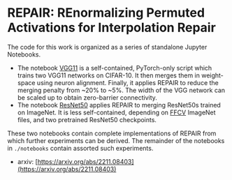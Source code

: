 # REPAIR: REnormalizing Permuted Activations for Interpolation Repair

The code for this work is organized as a series of standalone Jupyter Notebooks.

* The notebook [VGG11](notebooks/Train-Merge-REPAIR-VGG11.ipynb) is a self-contained, PyTorch-only script which trains two VGG11 networks on CIFAR-10. It then merges them in weight-space using neuron alignment. Finally, it applies REPAIR to reduce the merging penalty from ~20% to ~5%. The width of the VGG network can be scaled up to obtain zero-barrier connectivity.
* The notebook [ResNet50](notebooks/Merge-ResNet50-ImageNet.ipynb) applies REPAIR to merging ResNet50s trained on ImageNet. It is less self-contained, depending on [FFCV](https://github.com/libffcv/ffcv) ImageNet files, and two pretrained ResNet50 checkpoints.

These two notebooks contain complete implementations of REPAIR from which further experiments can be derived. The remainder of the notebooks in `./notebooks` contain assorted such experiments.

* arxiv: [https://arxiv.org/abs/2211.08403](https://arxiv.org/abs/2211.08403)

